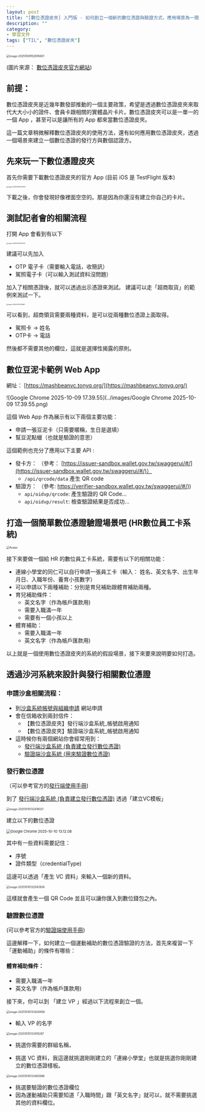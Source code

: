 ```yaml
---
layout: post
title: "[數位憑證皮夾] 入門版 - 如何創立一個新的數位憑證與驗證方式，應用場景為一間公司的 HR 補助申請（附上範例修改程式重點)"
description: ""
category: 
- 學習文件
tags: ["TIL", "數位憑證皮夾"]
---
```


<img src="../images/image-20251009102618401.png" alt="image-20251009102618401" style="zoom: 50%;" />

(圖片來源： [數位憑證皮夾官方網站](https://www.wallet.gov.tw/zh-tw))

## 前提：

數位憑證皮夾是近幾年數發部推動的一個主要政策，希望是透過數位憑證皮夾來取代大大小小的證件、會員卡跟相關的實體晶片卡片。數位憑證皮夾可以是一單一的一個 App ，甚至可以是讓所有的 App 都來當數位憑證皮夾。

這一篇文章稍微解釋數位憑證皮夾的使用方法，還有如何應用數位憑證皮夾，透過一個場景來建立一個數位憑證的發行方與數個認證方。



## 先來玩一下數位憑證皮夾

首先你需要下載數位憑證皮夾的官方 App (目前 iOS 是 TestFlight 版本)

<img src="../images/image-20251009103231602.png" alt="image-20251009103231602" style="zoom:25%;" />

下載之後，你會發現好像裡面空空的。那是因為你還沒有建立你自己的卡片。 



## 測試記者會的相關流程

打開 App 會看到有以下

<img src="../images/image-20251009113551533.png" alt="image-20251009113551533" style="zoom:25%;" />

建議可以先加入 

- OTP 電子卡（需要輸入電話，收簡訊）
- 駕照電子卡（可以輸入測試資料沒問題）

加入了相關憑證後，就可以透過出示憑證來測試。 建議可以走「超商取貨」的範例來測試一下。

<img src="../images/image-20251009114128661.png" alt="image-20251009114128661" style="zoom: 25%;" />



可以看到，超商領貨需要兩種資料，是可以從兩種數位憑證上面取得。

- 駕照卡 -> 姓名
- OTP卡 -> 電話

然後都不需要其他的欄位，這就是選擇性揭露的原則。



## 數位豆泥卡範例 Web App

網址： [https://mashbeanvc.tonyq.org/](https://mashbeanvc.tonyq.org/)

![Google Chrome 2025-10-09 17.39.55](../images/Google Chrome 2025-10-09 17.39.55.png)

這個 Web App 作為展示有以下兩個主要功能：

- 申請一張豆泥卡（只需要暱稱，生日是選填）
- 幫豆泥點蠟（也就是驗證的意思）



這個範例也充分了應用以下主要 API :

- 發卡方： （參考： [https://issuer-sandbox.wallet.gov.tw/swaggerui/#/](https://issuer-sandbox.wallet.gov.tw/swaggerui/#/)）
  - `/api/qrcode/data` 產生 QR code
- 驗證方： （參考: [https://verifier-sandbox.wallet.gov.tw/swaggerui/#/)](https://verifier-sandbox.wallet.gov.tw/swaggerui/#/))
  - `api/oidvp/qrcode`: 產生驗證的 QR Code...
  - `api/oidvp/result`: 檢查驗證結果是否成功...



## 打造一個簡單數位憑證驗證場景吧 (HR數位員工卡系統)

<img src="http://localhost:3000/images/avatar_candle.png" alt="Avatar" style="zoom:50%;" />

接下來要做一個給 HR 的數位員工卡系統，需要有以下的相關功能：

- 連線小學堂的同仁可以自行申請一張員工卡（輸入： 姓名、英文名字、出生年月日、入職年份、養育小孩數字）
- 可以申請以下兩種補助：分別是育兒補助跟體育補助兩種。
- 育兒補助條件：
  - 英文名字（作為帳戶匯款用)
  - 需要入職滿一年
  - 需要有一個小孩以上
- 體育補助：
  - 需要入職滿一年
  - 英文名字（作為帳戶匯款用)

以上就是一個使用數位憑證皮夾的系統的假設場景，接下來要來說明要如何打造。

## 透過沙河系統來設計與發行相關數位憑證

### 申請沙盒相關流程：

- 到[沙盒系統帳號與組織申請](https://wallet.gov.tw/apply/applyAccount.html) 網站申請
- 會在信箱收到兩封信件：
  - 【數位憑證皮夾】發行端沙盒系統_帳號啟用通知
  - 【數位憑證皮夾】驗證端沙盒系統_帳號啟用通知 
- 這時候你有兩個網站你會經常用到：
  - [發行端沙盒系統  (負責建立發行數位憑證)](https://issuer-sandbox.wallet.gov.tw/)
  - [驗證端沙盒系統  (用來驗證數位憑證)](https://verifier-sandbox.wallet.gov.tw/)

### 發行數位憑證

（可以參考官方的[發行端使用手冊](https://issuer-sandbox.wallet.gov.tw/operation-manual_0618.pdf))

到了 [發行端沙盒系統  (負責建立發行數位憑證)](https://issuer-sandbox.wallet.gov.tw/) 透過「建立VC模板」

<img src="../images/image-20251010132418021.png" alt="image-20251010132418021" style="zoom: 50%;" />

建立以下的數位憑證

<img src="../images/Google Chrome 2025-10-10 13.12.08.png" alt="Google Chrome 2025-10-10 13.12.08" style="zoom:67%;" />

其中有一些資料需要記住：

- 序號 
- 證件類型（credentialType)

這邊可以透過「產生 VC 資料」來輸入一個新的資料。

<img src="../images/image-20251010132543934.png" alt="image-20251010132543934" style="zoom:50%;" />



這樣就會產生一個 QR Code 並且可以讓你匯入到數位錢包之內。

### 驗證數位憑證

(可以參考官方的[驗證端使用手冊](https://verifier-sandbox.wallet.gov.tw/operation-manual.pdf))

這邊解釋一下，如何建立一個運動補助的數位憑證驗證的方法，首先來複習一下「運動補助」的條件有哪些：

#### 體育補助條件：

- 需要入職滿一年
- 英文名字（作為帳戶匯款用)

接下來，你可以到 「建立 VP 」經過以下流程來創立一個。

<img src="../images/image-20251010133429458.png" alt="image-20251010133429458" style="zoom:50%;" />

-  輸入 VP 的名字



<img src="../images/image-20251010133415287.png" alt="image-20251010133415287" style="zoom:50%;" />

- 挑選你需要的群組名稱，

- 挑選 VC 資料，我這邊就挑選剛剛建立的「連線小學堂」也就是挑選你剛剛建立的數位憑證樣板。

  

<img src="../images/image-20251010133450566.png" alt="image-20251010133450566" style="zoom:50%;" />

- 挑選要驗證的數位憑證欄位
- 因為運動補助只需要知道「入職時間」跟「英文名字」就可以，就不需要挑選其他的資料欄位。

